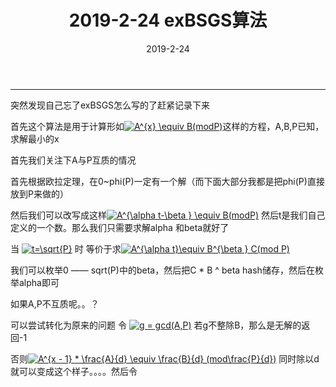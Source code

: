 ﻿---
layout: post
title: 2019-2-24 exBSGS算法

date: 2019-2-24
categories: blog
tags: [数论,exBSGS]
description: 
---

---------------------


突然发现自己忘了exBSGS怎么写的了赶紧记录下来


首先这个算法是用于计算形如<a href="https://www.codecogs.com/eqnedit.php?latex=A^{x}&space;\equiv&space;B(modP)" target="_blank"><img src="https://latex.codecogs.com/gif.latex?A^{x}&space;\equiv&space;B(modP)" title="A^{x} \equiv B(modP)" /></a>这样的方程，A,B,P已知，求解最小的x

首先我们关注下A与P互质的情况

首先根据欧拉定理，在0~phi(P)一定有一个解（而下面大部分我都是把phi(P)直接放到P来做的）

然后我们可以改写成这样<a href="https://www.codecogs.com/eqnedit.php?latex=A^{\alpha&space;t-\beta&space;}&space;\equiv&space;B(modP)" target="_blank"><img src="https://latex.codecogs.com/gif.latex?A^{\alpha&space;t-\beta&space;}&space;\equiv&space;B(modP)" title="A^{\alpha t-\beta } \equiv B(modP)" /></a>
然后t是我们自己定义的一个数。那么我们只需要求解alpha 和beta就好了

当
<a href="https://www.codecogs.com/eqnedit.php?latex=t=\sqrt{P}" target="_blank"><img src="https://latex.codecogs.com/gif.latex?t=\sqrt{P}" title="t=\sqrt{P}" /></a>
时
等价于求<a href="https://www.codecogs.com/eqnedit.php?latex=A^{\alpha&space;t}\equiv&space;B^{\beta&space;}&space;C(mod&space;P)" target="_blank"><img src="https://latex.codecogs.com/gif.latex?A^{\alpha&space;t}\equiv&space;B^{\beta&space;}&space;C(mod&space;P)" title="A^{\alpha t}\equiv B^{\beta } C(mod P)" /></a>

我们可以枚举0 —— sqrt(P)中的beta，然后把C * B ^ beta	hash储存，然后在枚举alpha即可



如果A,P不互质呢。。？

可以尝试转化为原来的问题
令
<a href="https://www.codecogs.com/eqnedit.php?latex=g&space;=&space;gcd(A,P)" target="_blank"><img src="https://latex.codecogs.com/gif.latex?g&space;=&space;gcd(A,P)" title="g = gcd(A,P)" /></a>
若g不整除B，那么是无解的返回-1

否则<a href="https://www.codecogs.com/eqnedit.php?latex=A^{x&space;-&space;1}&space;*&space;\frac{A}{d}&space;\equiv&space;\frac{B}{d}&space;(mod\frac{P}{d})" target="_blank"><img src="https://latex.codecogs.com/gif.latex?A^{x&space;-&space;1}&space;*&space;\frac{A}{d}&space;\equiv&space;\frac{B}{d}&space;(mod\frac{P}{d})" title="A^{x - 1} * \frac{A}{d} \equiv \frac{B}{d} (mod\frac{P}{d})" /></a>
同时除以d就可以变成这个样子。。。。然后令
